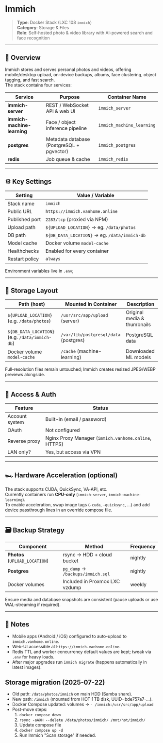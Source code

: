 # Immich

> **Type**: Docker Stack (LXC 108 `immich`)  
> **Category**: Storage & Files  
> **Role**: Self-hosted photo & video library with AI-powered search and face recognition

---

## 🧩 Overview
Immich stores and serves personal photos and videos, offering mobile/desktop upload, on-device backups, albums, face clustering, object tagging, and fast search.  
The stack contains four services:

| Service                 | Purpose                               | Container Name          |
|-------------------------|---------------------------------------|-------------------------|
| **immich-server**       | REST / WebSocket API & web UI         | `immich_server`         |
| **immich-machine-learning** | Face / object inference pipeline | `immich_machine_learning`|
| **postgres**            | Metadata database (PostgreSQL + pgvector) | `immich_postgres`   |
| **redis**               | Job queue & cache                     | `immich_redis`          |

---

## ⚙️ Key Settings

| Setting        | Value / Variable                   |
|----------------|------------------------------------|
| Stack name     | `immich`                           |
| Public URL     | `https://immich.vanhome.online`    |
| Published port | `2283/tcp` (proxied via NPM)       |
| Upload path    | `${UPLOAD_LOCATION}` → eg. `/data/photos` |
| DB path        | `${DB_DATA_LOCATION}` → eg. `/data/immich-db` |
| Model cache    | Docker volume `model-cache`        |
| Healthchecks   | Enabled for every container        |
| Restart policy | `always`                           |

Environment variables live in `.env`;

---

## 💾 Storage Layout

| Path (host)                           | Mounted In Container              | Description                    |
|---------------------------------------|-----------------------------------|--------------------------------|
| `${UPLOAD_LOCATION}` (e.g. `/data/photos`) | `/usr/src/app/upload` (server) | Original media & thumbnails    |
| `${DB_DATA_LOCATION}` (e.g. `/data/immich-db`) | `/var/lib/postgresql/data` (postgres) | PostgreSQL data               |
| Docker volume `model-cache`           | `/cache` (machine-learning)       | Downloaded ML models           |

Full-resolution files remain untouched; Immich creates resized JPEG/WEBP previews alongside.

---

## 🔐 Access & Auth

| Feature             | Status                |
|---------------------|-----------------------|
| Account system      | Built-in (email / password) |
| OAuth               | Not configured        |
| Reverse proxy       | Nginx Proxy Manager (`immich.vanhome.online`, HTTPS) |
| LAN only?           | Yes, but access via VPN |

---

## 🏎️ Hardware Acceleration (optional)

The stack supports CUDA, QuickSync, VA-API, etc.  
Currently containers run **CPU-only** (`immich-server`, `immich-machine-learning`).  
To enable acceleration, swap image tags (`-cuda`, `-quicksync`, …) and add device passthrough lines in an override compose file.

---

## 🗃️ Backup Strategy

| Component | Method                                      | Frequency |
|-----------|---------------------------------------------|-----------|
| **Photos** (`UPLOAD_LOCATION`) | rsync → HDD + cloud bucket | nightly   |
| **Postgres**                   | `pg_dump` → `/backups/immich.sql` | nightly   |
| Docker volumes                 | Included in Proxmox LXC vzdump     | weekly    |

Ensure media and database snapshots are consistent (pause uploads or use WAL-streaming if required).

---

## 📝 Notes

* Mobile apps (Android / iOS) configured to auto-upload to `immich.vanhome.online`.
* Web-UI accessible at `https://immich.vanhome.online`.
* Redis TTL and worker concurrency default values are kept; tweak via `.env` for heavy loads.
* After major upgrades run `immich migrate` (happens automatically in latest images).


## Storage migration (2025‑07‑22)
- Old path: `/data/photos/immich` on main HDD (Samba share).
- New path: `/immich` (mounted from HOT 1 TB disk, UUID=bde757a7-...).
- Docker Compose updated: volumes → `- /immich:/usr/src/app/upload`
- Post-move steps:
  1. `docker compose down`
  2. `rsync -aAXH --delete /data/photos/immich/ /mnt/hot/immich/`
  3. Update compose file
  4. `docker compose up -d`
  5. Run Immich "Scan storage" if needed.
